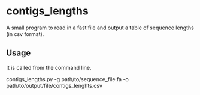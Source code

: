 # contigs_lengths
A small program to read in a fast file and output a table of sequence lengths (in csv format).

## Usage
It is called from the command line.

contigs_lengths.py -g path/to/sequence_file.fa -o path/to/output/file/contigs_lenghts.csv

